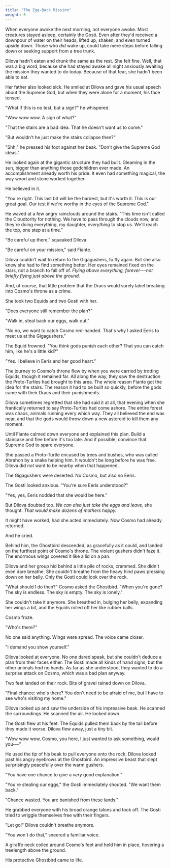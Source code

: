 ```yaml
---
title: "The Egg-Back Mission"
weight: 6
---
```


When everyone awoke the next morning, not everyone awoke. Most creatures stayed asleep, certainly the Gosti. Even after they'd received a downpour of water on their heads, lifted up, shaken, and even turned upside down. Those who _did_ wake up, could take mere steps before falling down or seeking support from a tree trunk.

Dilova hadn't eaten and drunk the same as the rest. She felt fine. Well, that was a big word, because she had stayed awake all night anxiously awaiting the mission they wanted to do today. Because of that fear, she hadn't been able to eat.

Her father also looked sick. He smiled at Dilova and gave his usual speech about the Supreme God, but when they were alone for a moment, his face tensed.

"What if this is no test, but a sign?" he whispered.

"Wow wow wow. A sign of what?"

"That the stairs are a bad idea. That he doesn't want us to come."

"But wouldn't he just make the stairs collapse then?"

"Shh," he pressed his foot against her beak. "Don't give the Supreme God ideas."

He looked again at the gigantic structure they had built. Gleaming in the sun, bigger than anything those godchildren ever made. An accomplishment already worth his pride. It even had something magical, the way wood and stone worked together. 

He believed in it.

"You're right. This last bit will be the hardest, but it's worth it. This is our great goal. Our test if we're worthy in the eyes of the Supreme God."

He waved at a few angry rainclouds around the stairs. "This time isn't called the Cloudtority for nothing. We have to pass through the clouds now, and they're doing everything, my daughter, _everything_ to stop us. We'll reach the top, one step at a time."

"Be careful up there," squeaked Dilova.

"Be careful on your mission," said Fiante. 

Dilova couldn't wait to return to the Gigagushers, to fly again. But she also knew she had to find something better. Her eyes remained fixed on the stars, not a branch to fall off of. _Flying above everything, forever---not briefly flying just above the ground._

And, of course, that little problem that the Dracs would surely label breaking into Cosmo's throne as a crime.

She took two Equids and two Gosti with her. 

"Does everyone still remember the plan?"

"Walk in, steal back our eggs, walk out."

"No no, we want to catch Cosmo red-handed. That's why I asked Eeris to meet us at the Gigagushers."

The Equid frowned. "You think gods punish each other? That you can catch him, like he's a little kid?"

"Yes. I believe in Eeris and her good heart."

The journey to Cosmo's throne flew by when you were carried by trotting Equids, though it remained far. All along the way, they saw the destruction the Proto-Turtles had brought to this area. The whole reason Fiante got the idea for the stairs. The reason it had to be built so quickly, before the gods came with their Dracs and their punishments.

Dilova sometimes regretted that she had said it at all, that evening when she frantically returned to say Proto-Turtles had come ashore. The entire forest was chaos, animals running every which way. They all believed the end was near, and that the gods would throw down a new asteroid to kill them any moment.

Until Fiante calmed down everyone and explained this plan. Build a staircase and flee before it's too late. And if possible, convince that Supreme God to spare everyone.

She passed a Proto-Turtle encased by trees and bushes, who was called Abrahon by a snake helping him. It wouldn't be long before he was free. Dilova did _not_ want to be nearby when that happened.

The Gigagushers were deserted. No Cosmo, but also no Eeris. 

The Gosti looked anxious. "You're sure Eeris understood?"

"Yes, yes, Eeris nodded that she would be here." 

But Dilova doubted too. _We can also just take the eggs and leave,_ she thought. _That would make dozens of mothers happy._

It might have worked, had she acted immediately. Now Cosmo had already returned. 

And he cried. 

Behind him, the Ghostbird descended, as gracefully as it could, and landed on the furthest point of Cosmo's throne. The violent gushers didn't faze it. The enormous wings covered it like a lid on a pan.

Dilova and her group hid behind a little pile of rocks, crammed. She didn't even dare breathe. She _couldn't_ breathe from the heavy hind paws pressing down on her belly. Only the Gosti could look over the rock.

"What should I do then?" Cosmo asked the Ghostbird. "When you're gone? The sky is endless. The sky is empty. The sky is lonely."

She couldn't take it anymore. She breathed in, bulging her belly, expanding her wings a bit, and the Equids rolled off her like rubber balls.

Cosmo froze.

"Who's there?"

No one said anything. Wings were spread. The voice came closer. 

"I demand you show yourself."

Dilova looked at everyone. No one dared speak, but she couldn't deduce a plan from their faces either. The Gosti made all kinds of hand signs, but the other animals _had_ no hands. As far as she understood, they wanted to do a surprise attack on Cosmo, which was a bad plan anyway.

Two feet landed on their rock. Bits of gravel rained down on Dilova. 

"Final chance: who's there? You don't need to be afraid of me, but I have to see who's visiting my home."

Dilova looked up and saw the underside of his impressive beak. He scanned the surroundings. He scanned the air. He looked down.

The Gosti flew at his feet. The Equids pulled them back by the tail before they made it worse. Dilova flew away, just a tiny bit.

"Wow wow wow, Cosmo, you here, I just wanted to ask something, would you---"

He used the tip of his beak to pull everyone onto the rock. Dilova looked past his angry eyebrows at the Ghostbird. An impressive beast that slept surprisingly peacefully over the warm gushers.

"You have one chance to give a _very_ good explanation."

"You're stealing our eggs," the Gosti immediately shouted. "We want them back."

"Chance wasted. You are banished from these lands." 

He grabbed everyone with his broad orange talons and took off. The Gosti tried to wriggle themselves free with their fingers.

"Let go!" Dilova couldn't breathe anymore.

"You won't do that," sneered a familiar voice. 

A giraffe neck coiled around Cosmo's feet and held him in place, hovering a treelength above the ground. 

His protective Ghostbird came to life.